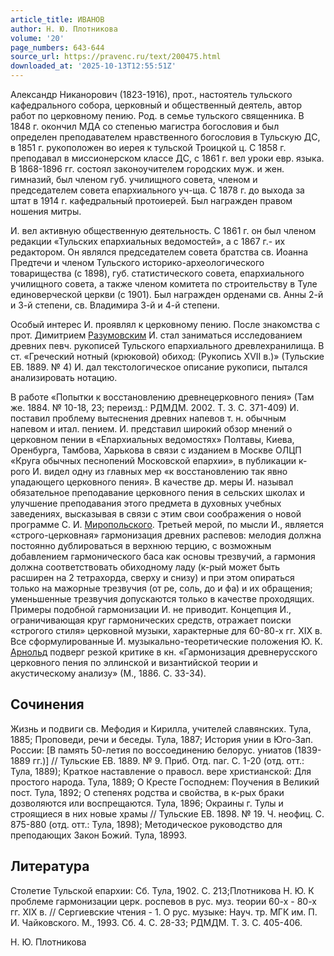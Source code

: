 ```yaml
---
article_title: ИВАНОВ
author: Н. Ю. Плотникова
volume: '20'
page_numbers: 643-644
source_url: https://pravenc.ru/text/200475.html
downloaded_at: '2025-10-13T12:55:51Z'
---
```


Александр Никанорович (1823-1916), прот., настоятель тульского кафедрального собора, церковный и общественный деятель, автор работ по церковному пению. Род. в семье тульского священника. В 1848 г. окончил МДА со степенью магистра богословия и был определен преподавателем нравственного богословия в Тульскую ДС, в 1851 г. рукоположен во иерея к тульской Троицкой ц. С 1858 г. преподавал в миссионерском классе ДС, с 1861 г. вел уроки евр. языка. В 1868-1896 гг. состоял законоучителем городских муж. и жен. гимназий, был членом губ. училищного совета, членом и председателем совета епархиального уч-ща. С 1878 г. до выхода за штат в 1914 г. кафедральный протоиерей. Был награжден правом ношения митры.

И. вел активную общественную деятельность. С 1861 г. он был членом редакции «Тульских епархиальных ведомостей», а с 1867 г.- их редактором. Он являлся председателем совета братства св. Иоанна Предтечи и членом Тульского историко-археологического товарищества (с 1898), губ. статистического совета, епархиального училищного совета, а также членом комитета по строительству в Туле единоверческой церкви (с 1901). Был награжден орденами св. Анны 2-й и 3-й степени, св. Владимира 3-й и 4-й степени.

Особый интерес И. проявлял к церковному пению. После знакомства с прот. Димитрием [Разумовским](https://pravenc.ru/text/Разумовский.html) И. стал заниматься исследованием древних певч. рукописей Тульского епархиального древлехранилища. В ст. «Греческий нотный (крюковой) обиход: (Рукопись XVII в.)» (Тульские ЕВ. 1889. № 4) И. дал текстологическое описание рукописи, пытался анализировать нотацию.

В работе «Попытки к восстановлению древнецерковного пения» (Там же. 1884. № 10-18, 23; переизд.: РДМДМ. 2002. Т. 3. С. 371-409) И. поставил проблему вытеснения древних напевов т. н. обычным напевом и итал. пением. И. представил широкий обзор мнений о церковном пении в «Епархиальных ведомостях» Полтавы, Киева, Оренбурга, Тамбова, Харькова в связи с изданием в Москве ОЛЦП «Круга обычных песнопений Московской епархии», в публикации к-рого И. видел одну из главных мер «к восстановлению так явно упадающего церковного пения». В качестве др. меры И. называл обязательное преподавание церковного пения в сельских школах и улучшение преподавания этого предмета в духовных учебных заведениях, высказывая в связи с этим свои соображения о новой программе С. И. [Миропольского](https://pravenc.ru/text/Миропольского.html). Третьей мерой, по мысли И., является «строго-церковная» гармонизация древних распевов: мелодия должна постоянно дублироваться в верхнюю терцию, с возможным добавлением гармонического баса как основы трезвучий, а гармония должна соответствовать обиходному ладу (к-рый может быть расширен на 2 тетрахорда, сверху и снизу) и при этом опираться только на мажорные трезвучия (от ре, соль, до и фа) и их обращения; уменьшенные трезвучия допускаются только в качестве проходящих. Примеры подобной гармонизации И. не приводит. Концепция И., ограничивающая круг гармонических средств, отражает поиски «строгого стиля» церковной музыки, характерные для 60-80-х гг. XIX в. Все сформулированные И. музыкально-теоретические положения Ю. К. [Арнольд](https://pravenc.ru/text/Арнольд.html) подверг резкой критике в кн. «Гармонизация древнерусского церковного пения по эллинской и византийской теории и акустическому анализу» (М., 1886. С. 33-34).

## Сочинения

Жизнь и подвиги св. Мефодия и Кирилла, учителей славянских. Тула, 1885; Проповеди, речи и беседы. Тула, 1887; История унии в Юго-Зап. России: [В память 50-летия по воссоединению белорус. униатов (1839-1889 гг.)] // Тульские ЕВ. 1889. № 9. Приб. Отд. паг. С. 1-20 (отд. отт.: Тула, 1889); Краткое наставление о правосл. вере христианской: Для простого народа. Тула, 1889; О Кресте Господнем: Поучения в Великий пост. Тула, 1892; О степенях родства и свойства, в к-рых браки дозволяются или воспрещаются. Тула, 1896; Окраины г. Тулы и строящиеся в них новые храмы // Тульские ЕВ. 1898. № 19. Ч. неофиц. С. 875-880 (отд. отт.: Тула, 1898); Методическое руководство для преподающих Закон Божий. Тула, 18993.

## Литература

Столетие Тульской епархии: Сб. Тула, 1902. С. 213;Плотникова Н. Ю. К проблеме гармонизации церк. роспевов в рус. муз. теории 60-х - 80-х гг. XIX в. // Сергиевские чтения - 1. О рус. музыке: Науч. тр. МГК им. П. И. Чайковского. М., 1993. Сб. 4. С. 28-33; РДМДМ. Т. 3. С. 405-406.

Н. Ю. Плотникова
